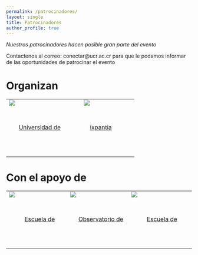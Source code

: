 ```yaml
---
permalink: /patrocinadores/
layout: single
title: Patrocinadores
author_profile: true
---
```


*Nuestros patrocinadores hacen posible gran parte del evento*

<p>Contactenos al correo: conectar@ucr.ac.cr para que le podamos informar de las oportunidades de patrocinar el evento</p>

<!-- <table>
  <tr> <td> </td> <td>  </td>  <td>  </td> </tr>
  <tr> <td> </td> <td>  </td>  <td>  </td> </tr>
</table> -->
  
# Organizan   

<table>
  <tr> <td>     <a href="https://www.ucr.ac.cr" style="display: block;width: 150px;height: 150px;text-align: center;vertical-align: middle;line-height: 150px" itemprop="url" target="_blank">
      <img src="https://www.conectar2019.org/img/ucr.jpeg" alt="Universidad de Costa Rica" style="max-width: 100%;position: relative;top: -1px;" itemprop="image">
    </a> </td> <td> <a href="https://www.ixpantia.com" style="display: block;width: 150px;height: 150px;text-align: center;vertical-align: middle;line-height: 150px"  itemprop="url" target="_blank">
      <img src="https://www.conectar2019.org/img/ixpantia.png" alt="ixpantia" style="max-width: 100%;position: relative;top: -1px;" itemprop="image"> </a> </td> <td>  </td> </tr>
</table>

# Con el apoyo de 

<table>
  <tr> <td> <a href="http://estadistica.ucr.ac.cr/index.php/es/" style="display: block;width: 150px;height: 150px;text-align: center;vertical-align: middle;line-height: 150px" itemprop="url" target="_blank">
      <img src="https://www.conectar2019.org/img/EES-escuela-estadistica-horizontal.png" alt="Escuela de Estadística" style="max-width: 100%;position: relative;top: -1px;"  itemprop="image"> </a> </td> 
       <td> <a href="http://www.odd.ucr.ac.cr" style="display: block;width: 150px;height: 150px;text-align: center;vertical-align: middle;line-height: 150px" itemprop="url" target="_blank">
      <img src="https://www.conectar2019.org/img/logo_odd.png" alt="Observatorio de Desarrollo" style="max-width: 100%;position: relative;top: -1px;"  itemprop="image"> </a> </td> 
       <td> <a href="http://www.eap.ucr.ac.cr/" style="display: block;width: 150px;height: 150px;text-align: center;vertical-align: middle;line-height: 150px" itemprop="url" target="_blank">
      <img src="/ConectaR2021/assets/images/APublica.jpeg" alt="Escuela de Administración Pública" style="max-width: 100%;position: relative;top: -1px;"  itemprop="image"> </a>  </td> 
       <td> <a href="https://cicap.ucr.ac.cr/web/" style="display: block;width: 150px;height: 150px;text-align: center;vertical-align: middle;line-height: 150px" itemprop="url" target="_blank">
      <img src="/ConectaR2021/assets/images/CICAP.png" alt="CICAP" style="max-width: 100%;position: relative;top: -1px;"  itemprop="image"> </a>  </td> </tr>
</table>

  

